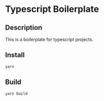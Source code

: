 # Typescript Boilerplate

## Description

This is a boilerplate for typescript projects.

## Install

```sh
yarn
```

## Build

```sh
yarn build
```
